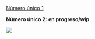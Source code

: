 [Número único 1](https://drive.google.com/file/d/1N7y8iZT06K3sH-FfFHqeMFu8xnZKHzgA/view?usp=sharing)

**Número único 2: en progreso/wip**

![](https://i.imgur.com/zxDW61q.png)
